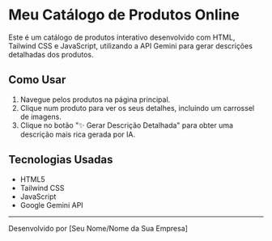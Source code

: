 # Meu Catálogo de Produtos Online

Este é um catálogo de produtos interativo desenvolvido com HTML, Tailwind CSS e JavaScript, utilizando a API Gemini para gerar descrições detalhadas dos produtos.

## Como Usar

1.  Navegue pelos produtos na página principal.
2.  Clique num produto para ver os seus detalhes, incluindo um carrossel de imagens.
3.  Clique no botão "✨ Gerar Descrição Detalhada" para obter uma descrição mais rica gerada por IA.

## Tecnologias Usadas

* HTML5
* Tailwind CSS
* JavaScript
* Google Gemini API

---

Desenvolvido por [Seu Nome/Nome da Sua Empresa]
